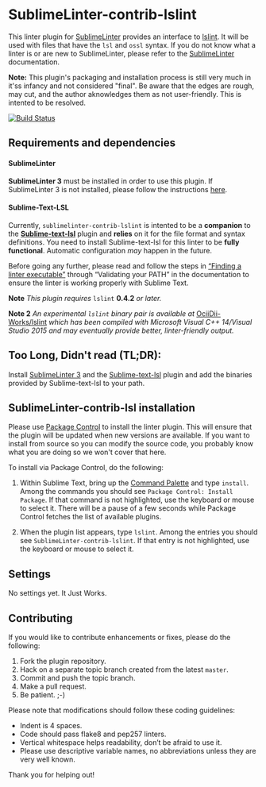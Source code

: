 SublimeLinter-contrib-lslint
================================

This linter plugin for [SublimeLinter][docs] provides an interface to [lslint][makopo-lslint]. It will be used with files that have the `lsl` and `ossl` syntax.
If you do not know what a linter is or are new to SublimeLinter, please refer to the [SublimeLinter][docs] documentation.

**Note:** This plugin's packaging and installation process is still very much in it'ss infancy and not considered "final". Be aware that the edges are rough, may cut, and the author aknowledges them as not user-friendly. This is intented to be resolved.

[![Build Status](https://travis-ci.org/XenHat/SublimeLinter-contrib-lslint.svg?branch=master)](https://travis-ci.org/XenHat/SublimeLinter-contrib-lslint)

## Requirements and dependencies

#### SublimeLinter

**SublimeLinter 3** must be installed in order to use this plugin. If SublimeLinter 3 is not installed, please follow the instructions [here][installation].

#### Sublime-Text-LSL

Currently, `sublimelinter-contrib-lslint` is intented to be a **companion** to the **[Sublime-text-lsl][makopo-subl-lsl]** plugin and **relies** on it for the file format and syntax definitions. You need to install Sublime-text-lsl for this linter to be **fully functional**. Automatic configuration *may* happen in the future.

Before going any further, please read and follow the steps in [“Finding a linter executable”](http://sublimelinter.readthedocs.org/en/latest/troubleshooting.html#finding-a-linter-executable) through “Validating your PATH” in the documentation to ensure the linter is working properly with Sublime Text.

**Note** *This plugin requires* `lslint` __0.4.2__ *or later.*

**Note 2** *An experimental `lslint` binary pair is available at* [OciiDii-Works/lslint](https://github.com/Ociidii-Works/lslint) *which has been compiled with Microsoft Visual C++ 14/Visual Studio 2015 and may eventually provide better, linter-friendly output.*

## Too Long, Didn't read (TL;DR):

Install [SublimeLinter 3][installation] and the [Sublime-text-lsl][makopo-subl-lsl] plugin and add the binaries provided by Sublime-text-lsl to your path.

## SublimeLinter-contrib-lsl installation

Please use [Package Control][pc] to install the linter plugin. This will ensure that the plugin will be updated when new versions are available. If you want to install from source so you can modify the source code, you probably know what you are doing so we won't cover that here.

To install via Package Control, do the following:

1. Within Sublime Text, bring up the [Command Palette][cmd] and type `install`. Among the commands you should see `Package Control: Install Package`. If that command is not highlighted, use the keyboard or mouse to select it. There will be a pause of a few seconds while Package Control fetches the list of available plugins.

1. When the plugin list appears, type `lslint`. Among the entries you should see `SublimeLinter-contrib-lslint`. If that entry is not highlighted, use the keyboard or mouse to select it.

## Settings

No settings yet. It Just Works.

## Contributing
If you would like to contribute enhancements or fixes, please do the following:

1. Fork the plugin repository.
1. Hack on a separate topic branch created from the latest `master`.
1. Commit and push the topic branch.
1. Make a pull request.
1. Be patient.  ;-)

Please note that modifications should follow these coding guidelines:

- Indent is 4 spaces.
- Code should pass flake8 and pep257 linters.
- Vertical whitespace helps readability, don’t be afraid to use it.
- Please use descriptive variable names, no abbreviations unless they are very well known.

Thank you for helping out!

[docs]: http://sublimelinter.readthedocs.org
[installation]: http://sublimelinter.readthedocs.org/en/latest/installation.html
[locating-executables]: http://sublimelinter.readthedocs.org/en/latest/usage.html#how-linter-executables-are-located
[pc]: https://sublime.wbond.net/installation
[cmd]: http://docs.sublimetext.info/en/sublime-text-3/extensibility/command_palette.html
[settings]: http://sublimelinter.readthedocs.org/en/latest/settings.html
[linter-settings]: http://sublimelinter.readthedocs.org/en/latest/linter_settings.html
[inline-settings]: http://sublimelinter.readthedocs.org/en/latest/settings.html#inline-settings
[makopo-lslint]: https://github.com/Makopo/lslint
[makopo-subl-lsl]: https://github.com/Makopo/sublime-text-lsl
